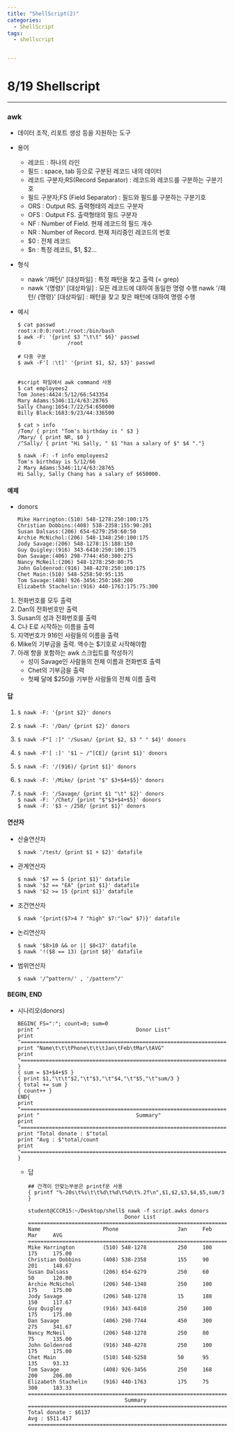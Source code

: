 ```yaml
---
title: "ShellScript(2)"
categories:
  - ShellScript
tags:
  - shellscript


---
```


# 8/19 Shellscript

---

### awk

- 데이터 조작, 리포트 생성 등을 지원하는 도구

  

- 용어

  - 레코드 : 하나의 라인
  - 필드 : space, tab 등으로 구분된 레코드 내의 데이터
  - 레코드 구분자;RS(Record Separator) : 레코드와 레코드를 구분하는 구분기호
  - 필드 구분자;FS (Field Separator) : 필드와 필드를 구분하는 구분기호
  - ORS : Output RS. 출력형태의 레코드 구분자
  - OFS : Output FS. 출력형태의 필드 구분자
  - NF : Number of Field. 현재 레코드의 필드 개수
  - NR : Number of Record. 현재 처리중인 레코드의 번호
  - $0 : 전체 레코드
  - $n : 특정 레코드, $1, $2...

  

- 형식

  - nawk '/패턴/' [대상파일] : 특정 패턴을 찾고 출력 (= grep)
  -  nawk '{명령}' [대상파일] : 모든 레코드에 대하여 동일한 명령 수행
     nawk '/패턴/ {명령}' [대상파일] : 패턴을 찾고 찾은 패턴에 대하여 명령 수행

  

- 예시

  ```
  $ cat passwd
  root:x:0:0:root:/root:/bin/bash
  $ awk -F: '{print $3 "\t\t" $6}' passwd
  0               /root
  
  # 다중 구분
  $ awk -F'[ :\t]' '{print $1, $2, $3}' passwd
  
  
  #script 파일에서 awk command 사용
  $ cat employees2
  Tom Jones:4424:5/12/66:543354
  Mary Adams:5346:11/4/63:28765
  Sally Chang:1654:7/22/54:650000
  Billy Black:1683:9/23/44:336500
  
  $ cat > info
  /Tom/ { print "Tom's birthday is " $3 }
  /Mary/ { print NR, $0 }
  /^Sally/ { print "Hi Sally, " $1 "has a salary of $" $4 "."}
  
  $ nawk -F: -f info employees2 
  Tom's birthday is 5/12/66
  2 Mary Adams:5346:11/4/63:28765
  Hi Sally, Sally Chang has a salary of $650000.
  ```

  



#### 예제

- donors

  ```
  Mike Harrington:(510) 548-1278:250:100:175
  Christian Dobbins:(408) 538-2358:155:90:201
  Susan Dalsass:(206) 654-6279:250:60:50
  Archie McNichol:(206) 548-1348:250:100:175
  Jody Savage:(206) 548-1278:15:188:150
  Guy Quigley:(916) 343-6410:250:100:175
  Dan Savage:(406) 298-7744:450:300:275
  Nancy McNeil:(206) 548-1278:250:80:75
  John Goldenrod:(916) 348-4278:250:100:175
  Chet Main:(510) 548-5258:50:95:135
  Tom Savage:(408) 926-3456:250:168:200
  Elizabeth Stachelin:(916) 440-1763:175:75:300
  ```

1. 전화번호를 모두 출력
2. Dan의 전화번호만 출력
3. Susan의 성과 전화번호를 출력
4. C나 E로 시작하는 이름을 출력
5. 지역번호가 916인 사람들의 이름을 출력
6. Mike의 기부금을 출력. 액수는 $기호로 시작해야함
7. 아래 항을 포함하는 awk 스크립트를 작성하기
   - 성이 Savage인 사람들의 전체 이름과 전화번호 출력
   - Chet의 기부금을 출력
   - 첫째 달에 $250을 기부한 사람들의 전체 이름 출력



#### 답

1. ```
   $ nawk -F: '{print $2}' donors
   ```

2. ```
   $ nawk -F: '/Dan/ {print $2}' donors
   ```

3. ```
   $ nawk -F"[ :]" '/Susan/ {print $2, $3 " " $4}' donors
   ```

4. ```
   $ nawk -F'[ :]' '$1 ~ /^[CE]/ {print $1}' donors
   ```

5. ```
   $ nawk -F: '/(916)/ {print $1}' donors
   ```

6. ```
   $ nawk -F: '/Mike/ {print "$" $3+$4+$5}' donors
   ```

7. ```
   $ nawk -F: '/Savage/ {print $1 "\t" $2}' donors
   $ nawk -F: '/Chet/ {print "$"$3+$4+$5}' donors
   $ nawk -F: '$3 ~ /250/ {print $1}' donors
   ```



#### 연산자

- 산술연산자

  ```
  $ nawk '/test/ {print $1 + $2}' datafile
  ```

- 관계연산자

  ```
  $ nawk '$7 == 5 {print $1}' datafile
  $ nawk '$2 == "EA" {print $1}' datafile
  $ nawk '$2 >= 15 {print $1}' datafile
  ```

- 조건연산자

  ```
  $ nawk '{print($7>4 ? "high" $7:"low" $7)}' datafile
  ```

- 논리연산자

  ```
  $ nawk '$8>10 && or || $8<17' datafile
  $ nawk '!($8 == 13) {print $8}' datafile
  ```

- 범위연산자

  ```
  $ nawk '/^pattern/' , '/pattern^/'
  ```

#### BEGIN, END

- 시나리오(donors)

  ```
  BEGIN{ FS=":"; count=0; sum=0
  print "                               Donor List"
  print "============================================================================"
  print "Name\t\t\tPhone\t\t\tJan\tFeb\tMar\tAVG"
  print "============================================================================"
  }
  { sum = $3+$4+$5 }
  { print $1,"\t\t"$2,"\t"$3,"\t"$4,"\t"$5,"\t"sum/3 }
  { total += sum }
  { count++ }
  END{
  print "============================================================================"
  print "                               Summary"
  print "============================================================================"
  print "Total donate : $"total
  print "Avg : $"total/count
  print "============================================================================"
  }
  ```

  

  - 답

    ```
    ## 간격이 안맞는부분은 printf문 사용
    { printf "%-20s\t%s\t\t%d\t%d\t%d\t%.2f\n",$1,$2,$3,$4,$5,sum/3 }
    
    student@CCCR15:~/Desktop/shell$ nawk -f script.awks donors
                                   Donor List
    ==============================================================================
    Name                    Phone                   Jan     Feb     Mar     AVG
    ==============================================================================
    Mike Harrington         (510) 548-1278          250     100     175     175.00
    Christian Dobbins       (408) 538-2358          155     90      201     148.67
    Susan Dalsass           (206) 654-6279          250     60      50      120.00
    Archie McNichol         (206) 548-1348          250     100     175     175.00
    Jody Savage             (206) 548-1278          15      188     150     117.67
    Guy Quigley             (916) 343-6410          250     100     175     175.00
    Dan Savage              (406) 298-7744          450     300     275     341.67
    Nancy McNeil            (206) 548-1278          250     80      75      135.00
    John Goldenrod          (916) 348-4278          250     100     175     175.00
    Chet Main               (510) 548-5258          50      95      135     93.33
    Tom Savage              (408) 926-3456          250     168     200     206.00
    Elizabeth Stachelin     (916) 440-1763          175     75      300     183.33
    ==============================================================================
                                   Summary
    ==============================================================================
    Total donate : $6137
    Avg : $511.417
    ==============================================================================
    ```

    

  